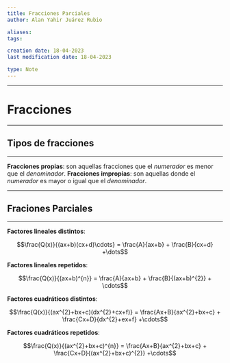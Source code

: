 ```yaml
---
title: Fracciones Parciales
author: Alan Yahir Juárez Rubio

aliases:
tags:

creation date: 18-04-2023
last modification date: 18-04-2023

type: Note
---
```

---

# Fracciones 

---

## Tipos de fracciones

---

**Fracciones propias**: son aquellas fracciones que el _numerador_ es menor que el _denominador_.
**Fracciones impropias**: son aquellas donde el _numerador_ es mayor o igual que el _denominador_.

---

## Fraciones Parciales

---

**Factores lineales distintos**:

$$\frac{Q(x)}{(ax+b)(cx+d)\cdots} = \frac{A}{ax+b} + \frac{B}{cx+d} +\dots$$

**Factores lineales repetidos**:

$$\frac{Q(x)}{(ax+b)^{n}} = \frac{A}{ax+b} + \frac{B}{(ax+b)^{2}} + \cdots$$

**Factores cuadráticos distintos**:

$$\frac{Q(x)}{(ax^{2}+bx+c)(dx^{2}+cx+f)} = \frac{Ax+B}{ax^{2}+bx+c} + \frac{Cx+D}{dx^{2}+ex+f} +\cdots$$

**Factores cuadráticos repetidos**:

$$\frac{Q(x)}{(ax^{2}+bx+c)^{n}} = \frac{Ax+B}{ax^{2}+bx+c} + \frac{Cx+D}{(ax^{2}+bx+c)^{2}} +\cdots$$

